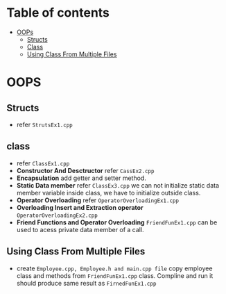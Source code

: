 # Table of contents
- [OOPs](#oops)
  - [Structs](#structs)
  - [Class](#class)
  - [Using Class From Multiple Files](#using-class-from-multiple-files)

# OOPS
## Structs
- refer ```StrutsEx1.cpp```

## class
- refer ```ClassEx1.cpp```
- **Constructor And Desctructor** refer ```CassEx2.cpp```
- **Encapsulation** add getter and setter method.
-  **Static Data member** refer ```ClassEx3.cpp``` we can not initialize static data member variable inside class, we have to initialize outside class.
-  **Operator Overloading**  refer ```OperatorOverloadingEx1.cpp```
-  **Overloading Insert and Extraction operator** ```OperatorOverloadingEx2.cpp```
-  **Friend Functions and Operator Overloading** ```FriendFunEx1.cpp``` can be used to acess private data member of a call.
## Using Class From Multiple Files
- create ```Employee.cpp, Employee.h and main.cpp file``` copy employee class and methods from ```FriendFunEx1.cpp``` class. Compline and run it should produce same result as ```FirnedFunEx1.cpp```
